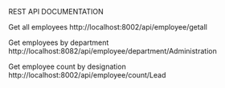 REST API DOCUMENTATION

Get all employees
http://localhost:8002/api/employee/getall

Get employees by department
http://localhost:8082/api/employee/department/Administration

Get employee count by designation
http://localhost:8002/api/employee/count/Lead